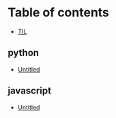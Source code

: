 # Table of contents

* [TIL](README.md)

## python

* [Untitled](python/untitled.md)

## javascript

* [Untitled](javascript/untitled.md)

